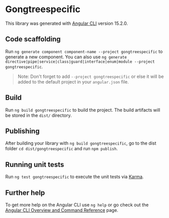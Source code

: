 # Gongtreespecific

This library was generated with [Angular CLI](https://github.com/angular/angular-cli) version 15.2.0.

## Code scaffolding

Run `ng generate component component-name --project gongtreespecific` to generate a new component. You can also use `ng generate directive|pipe|service|class|guard|interface|enum|module --project gongtreespecific`.
> Note: Don't forget to add `--project gongtreespecific` or else it will be added to the default project in your `angular.json` file. 

## Build

Run `ng build gongtreespecific` to build the project. The build artifacts will be stored in the `dist/` directory.

## Publishing

After building your library with `ng build gongtreespecific`, go to the dist folder `cd dist/gongtreespecific` and run `npm publish`.

## Running unit tests

Run `ng test gongtreespecific` to execute the unit tests via [Karma](https://karma-runner.github.io).

## Further help

To get more help on the Angular CLI use `ng help` or go check out the [Angular CLI Overview and Command Reference](https://angular.io/cli) page.
